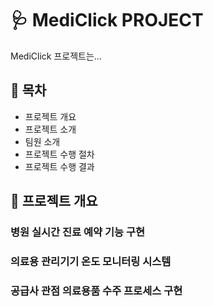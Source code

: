 
<h1>🩺 MediClick PROJECT</h1>

<span>MediClick 프로젝트는...</span>


<h2>📌 목차</h2>

- 프로젝트 개요
- 프로젝트 소개
- 팀원 소개
- 프로젝트 수행 절차
- 프로젝트 수행 결과

<h2>📝 프로젝트 개요</h2>
<h3>병원 실시간 진료 예약 기능 구현</h3>
<h3>의료용 관리기기 온도 모니터링 시스템</h3>
<h3>공급사 관점 의료용품 수주 프로세스 구현</h3>

